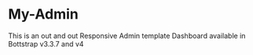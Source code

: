 # My-Admin
This is an out and out Responsive Admin template Dashboard available in Bottstrap v3.3.7 and v4
